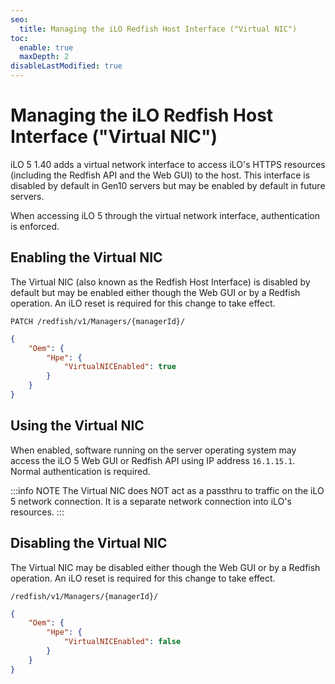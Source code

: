 ```yaml
---
seo:
  title: Managing the iLO Redfish Host Interface ("Virtual NIC")
toc:
  enable: true
  maxDepth: 2
disableLastModified: true
---
```


# Managing the iLO Redfish Host Interface ("Virtual NIC")

iLO 5 1.40 adds a virtual network interface to access iLO's HTTPS resources (including the Redfish API and the Web GUI) to the host.  This interface is disabled by default in Gen10 servers but may be enabled by default in future servers.

When accessing iLO 5 through the virtual network interface, authentication is enforced.

## Enabling the Virtual NIC

The Virtual NIC (also known as the Redfish Host Interface) is disabled by default but may be enabled either though the Web GUI or by a Redfish operation.  An iLO reset is required for this change to take effect.

```text PATCH
PATCH /redfish/v1/Managers/{managerId}/
```

```json Body
{
    "Oem": {
        "Hpe": {
            "VirtualNICEnabled": true
        }
    }
}
```

## Using the Virtual NIC

When enabled, software running on the server operating system may access the iLO 5 Web GUI or Redfish API using IP address `16.1.15.1`.  Normal authentication is required.

:::info NOTE
The Virtual NIC does NOT act as a passthru to traffic on the iLO 5 network connection.  It is a separate network connection into iLO's resources.
:::

## Disabling the Virtual NIC

The Virtual NIC may be disabled either though the Web GUI or by a Redfish operation.  An iLO reset is required for this change to take effect.

```text PATCH
/redfish/v1/Managers/{managerId}/
```

```json Body
{
    "Oem": {
        "Hpe": {
            "VirtualNICEnabled": false
        }
    }
}
```
